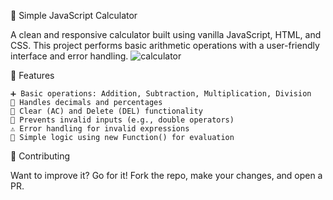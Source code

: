 🧮 Simple JavaScript Calculator

A clean and responsive calculator built using vanilla JavaScript, HTML, and CSS. This project performs basic arithmetic operations with a user-friendly interface and error handling.
![calculator](https://github.com/user-attachments/assets/51ba367b-74b0-4beb-96f6-84e7255ab5f4)

🚀 Features

    ➕ Basic operations: Addition, Subtraction, Multiplication, Division
    🔢 Handles decimals and percentages
    🧼 Clear (AC) and Delete (DEL) functionality
    🧠 Prevents invalid inputs (e.g., double operators)
    ⚠️ Error handling for invalid expressions
    🎯 Simple logic using new Function() for evaluation
    
🙌 Contributing

Want to improve it? Go for it! Fork the repo, make your changes, and open a PR.
